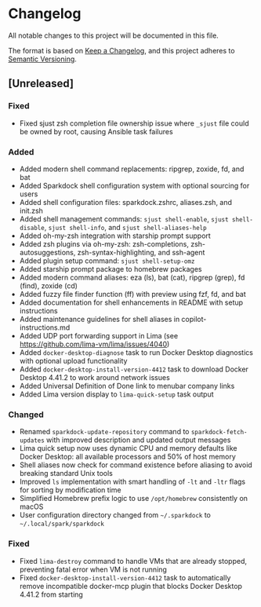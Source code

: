 # Changelog

All notable changes to this project will be documented in this file.

The format is based on [Keep a Changelog](https://keepachangelog.com/en/1.0.0/),
and this project adheres to [Semantic Versioning](https://semver.org/spec/v2.0.0.html).

## [Unreleased]

### Fixed
- Fixed sjust zsh completion file ownership issue where `_sjust` file could be owned by root, causing Ansible task failures

### Added
- Added modern shell command replacements: ripgrep, zoxide, fd, and bat
- Added Sparkdock shell configuration system with optional sourcing for users
- Added shell configuration files: sparkdock.zshrc, aliases.zsh, and init.zsh
- Added shell management commands: `sjust shell-enable`, `sjust shell-disable`, `sjust shell-info`, and `sjust shell-aliases-help`
- Added oh-my-zsh integration with starship prompt support
- Added zsh plugins via oh-my-zsh: zsh-completions, zsh-autosuggestions, zsh-syntax-highlighting, and ssh-agent
- Added plugin setup command: `sjust shell-setup-omz`
- Added starship prompt package to homebrew packages
- Added modern command aliases: eza (ls), bat (cat), ripgrep (grep), fd (find), zoxide (cd)
- Added fuzzy file finder function (ff) with preview using fzf, fd, and bat
- Added documentation for shell enhancements in README with setup instructions
- Added maintenance guidelines for shell aliases in copilot-instructions.md
- Added UDP port forwarding support in Lima (see https://github.com/lima-vm/lima/issues/4040)
- Added `docker-desktop-diagnose` task to run Docker Desktop diagnostics with optional upload functionality
- Added `docker-desktop-install-version-4412` task to download Docker Desktop 4.41.2 to work around network issues
- Added Universal Definition of Done link to menubar company links
- Added Lima version display to `lima-quick-setup` task output

### Changed
- Renamed `sparkdock-update-repository` command to `sparkdock-fetch-updates` with improved description and updated output messages
- Lima quick setup now uses dynamic CPU and memory defaults like Docker Desktop: all available processors and 50% of host memory
- Shell aliases now check for command existence before aliasing to avoid breaking standard Unix tools
- Improved `ls` implementation with smart handling of `-lt` and `-ltr` flags for sorting by modification time
- Simplified Homebrew prefix logic to use `/opt/homebrew` consistently on macOS
- User configuration directory changed from `~/.sparkdock` to `~/.local/spark/sparkdock`

### Fixed
- Fixed `lima-destroy` command to handle VMs that are already stopped, preventing fatal error when VM is not running
- Fixed `docker-desktop-install-version-4412` task to automatically remove incompatible docker-mcp plugin that blocks Docker Desktop 4.41.2 from starting
